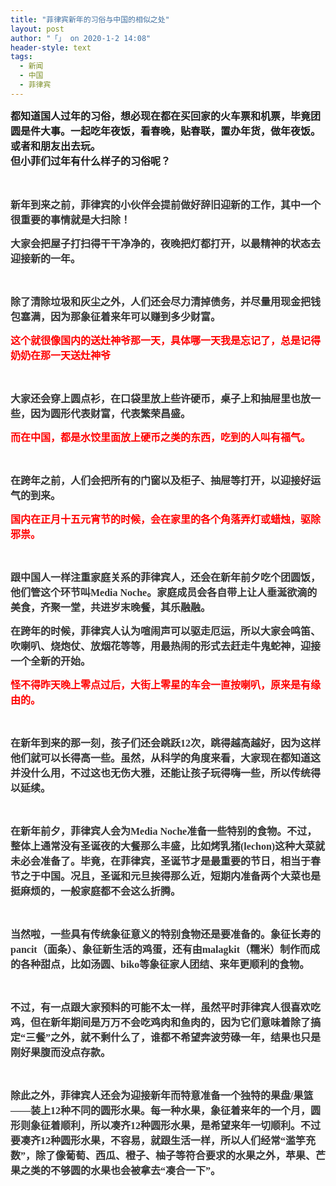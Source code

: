 ```yaml
---
title: "菲律宾新年的习俗与中国的相似之处"
layout: post
author: "「」 on 2020-1-2 14:08"
header-style: text
tags:
  - 新闻
  - 中国
  - 菲律宾
---
```


<head></head>
<body>
 <font face="微软雅黑"><font size="3"><strong>都知道国人过年的习俗，想必现在都在买回家的火车票和机票，毕竟团圆是件大事。</strong><strong>一起吃年夜饭，看春晚，贴春联，置办年货，做年夜饭。或者和朋友出去玩。</strong></font></font>
 <br> 
 <font face="微软雅黑"><font size="3"><strong>但小菲们过年有什么样子的习俗呢？</strong></font></font>
 <br> 
 <br> 
 <br> 
 <p style="line-height:24px;text-indent:nullem;text-align:left"><font style="color:rgb(51, 51, 51)"><font face="微软雅黑"><font size="3"><strong>新年到来之前，菲律宾的小伙伴会提前做好辞旧迎新的工作，其中一个很重要的事情就是大扫除！</strong></font></font></font></p>
 <p style="line-height:24px;text-indent:nullem;text-align:left"><font style="color:rgb(51, 51, 51)"><font face="微软雅黑"><font size="3"><strong>大家会把屋子打扫得干干净净的，夜晚把灯都打开，以最精神的状态去迎接新的一年。</strong></font></font></font></p>
 <br> 
 <p style="line-height:24px;text-indent:nullem;text-align:left"><font style="color:rgb(51, 51, 51)"><font face="微软雅黑"><font size="3"><strong>除了清除垃圾和灰尘之外，人们还会尽力清掉债务，并尽量用现金把钱包塞满，因为那象征着来年可以赚到多少财富。</strong></font></font></font></p>
 <p style="line-height:24px;text-indent:nullem;text-align:left"><font face="微软雅黑"><font size="3"><font color="#ff0000"><strong>这个就很像国内的送灶神爷那一天，具体哪一天我是忘记了，总是记得奶奶在那一天送灶神爷</strong></font></font></font></p>
 <br> 
 <p style="line-height:24px;text-indent:nullem;text-align:left"><font style="color:rgb(51, 51, 51)"><font face="微软雅黑"><font size="3"><strong>大家还会穿上圆点衫，在口袋里放上些许硬币，桌子上和抽屉里也放一些，因为圆形代表财富，代表繁荣昌盛。</strong></font></font></font></p>
 <p style="line-height:24px;text-indent:nullem;text-align:left"><font face="微软雅黑"><font size="3"><font color="#ff0000"><strong>而在中国，都是水饺里面放上硬币之类的东西，吃到的人叫有福气。</strong></font></font></font></p>
 <br> 
 <p style="line-height:24px;text-indent:nullem;text-align:left"><font style="color:rgb(51, 51, 51)"><font face="微软雅黑"><font size="3"><strong>在跨年之前，人们会把所有的门窗以及柜子、抽屉等打开，以迎接好运气的到来。</strong></font></font></font></p>
 <p style="line-height:24px;text-indent:nullem;text-align:left"><font face="微软雅黑"><font size="3"><font color="#ff0000"><strong>国内在正月十五元宵节的时候，会在家里的各个角落弄灯或蜡烛，驱除邪祟。</strong></font></font></font></p>
 <br> 
 <p style="line-height:24px;text-indent:nullem;text-align:left"><font style="color:rgb(51, 51, 51)"><font face="微软雅黑"><font size="3"><strong>跟中国人一样注重家庭关系的菲律宾人，还会在新年前夕吃个团圆饭，他们管这个环节叫Media Noche。家庭成员会各自带上让人垂涎欲滴的美食，齐聚一堂，共进岁末晚餐，其乐融融。</strong></font></font></font></p>
 <p style="line-height:24px;text-indent:nullem;text-align:left"><font style="color:rgb(51, 51, 51)"><font face="微软雅黑"><font size="3"><strong>在跨年的时候，菲律宾人认为喧闹声可以驱走厄运，所以大家会鸣笛、吹喇叭、烧炮仗、放烟花等等，用最热闹的形式去赶走牛鬼蛇神，迎接一个全新的开始。</strong></font></font></font></p>
 <p style="line-height:24px;text-indent:nullem;text-align:left"><font face="微软雅黑"><font size="3"><font color="#ff0000"><strong>怪不得昨天晚上零点过后，大街上零星的车会一直按喇叭，原来是有缘由的。</strong></font></font></font></p>
 <br> 
 <p style="line-height:24px;text-indent:nullem;text-align:left"><font style="color:rgb(51, 51, 51)"><font face="微软雅黑"><font size="3"><strong>在新年到来的那一刻，孩子们还会跳跃12次，跳得越高越好，因为这样他们就可以长得高一些。虽然，从科学的角度来看，大家现在都知道这并没什么用，不过这也无伤大雅，还能让孩子玩得嗨一些，所以传统得以延续。</strong></font></font></font></p>
 <br> 
 <p style="line-height:24px;text-indent:nullem;text-align:left"><font style="color:rgb(51, 51, 51)"><font face="微软雅黑"><font size="3"><strong>在新年前夕，菲律宾人会为Media Noche准备一些特别的食物。不过，整体上通常没有圣诞夜的大餐那么丰盛，比如烤乳猪(lechon)这种大菜就未必会准备了。毕竟，在菲律宾，圣诞节才是最重要的节日，相当于春节之于中国。况且，圣诞和元旦挨得那么近，短期内准备两个大菜也是挺麻烦的，一般家庭都不会这么折腾。</strong></font></font></font></p>
 <br> 
 <p style="line-height:24px;text-indent:nullem;text-align:left"><font style="color:rgb(51, 51, 51)"><font face="微软雅黑"><font size="3"><strong>当然啦，一些具有传统象征意义的特别食物还是要准备的。象征长寿的pancit（面条）、象征新生活的鸡蛋，还有由malagkit（糯米）制作而成的各种甜点，比如汤圆、biko等象征家人团结、来年更顺利的食物。</strong></font></font></font></p>
 <br> 
 <p style="line-height:24px;text-indent:nullem;text-align:left"><font style="color:rgb(51, 51, 51)"><font face="微软雅黑"><font size="3"><strong>不过，有一点跟大家预料的可能不太一样，虽然平时菲律宾人很喜欢吃鸡，但在新年期间是万万不会吃鸡肉和鱼肉的，因为它们意味着除了搞定“三餐”之外，就不剩什么了，谁都不希望奔波劳碌一年，结果也只是刚好果腹而没点存款。</strong></font></font></font></p>
 <br> 
 <p style="line-height:24px;text-indent:nullem;text-align:left"><font style="color:rgb(51, 51, 51)"><font face="微软雅黑"><font size="3"><strong>除此之外，菲律宾人还会为迎接新年而特意准备一个独特的果盘/果篮——装上12种不同的圆形水果。每一种水果，象征着来年的一个月，圆形则象征着顺利，所以凑齐12种圆形水果，是希望来年一切顺利。不过要凑齐12种圆形水果，不容易，就跟生活一样，所以人们经常“滥竽充数”，除了像葡萄、西瓜、橙子、柚子等符合要求的水果之外，苹果、芒果之类的不够圆的水果也会被拿去“凑合一下”。</strong></font></font></font></p>
 <br>
</body>


